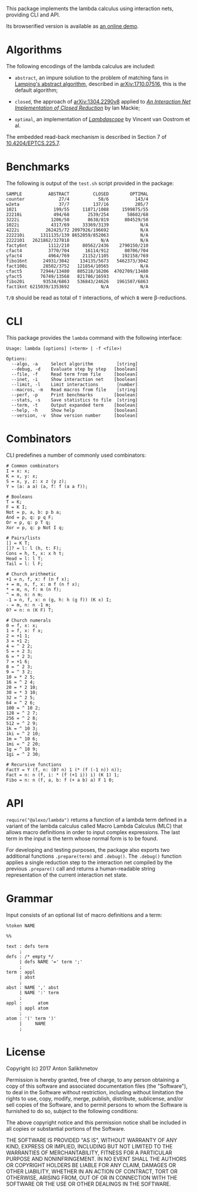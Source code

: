 This package implements the lambda calculus using
interaction nets, providing CLI and API.

Its browserified version is available as [an online demo][1].

[1]: https://codedot.github.io/lambda/

# Algorithms

The following encodings of the lambda calculus are included:

* `abstract`, an impure solution to the problem of matching fans
in [Lamping's abstract algorithm][7],
described in [arXiv:1710.07516][6],
this is the default algorithm;

* `closed`, the approach of [arXiv:1304.2290v8][2] applied to
[_An Interaction Net Implementation of Closed Reduction_][3]
by Ian Mackie;

* `optimal`, an implementation of
[_Lambdascope_][5] by Vincent van Oostrom et al.

The embedded read-back mechanism is described
in Section 7 of [10.4204/EPTCS.225.7][4].

[2]: https://arxiv.org/abs/1304.2290v8
[3]: http://dx.doi.org/10.1007/978-3-642-24452-0_3
[4]: http://dx.doi.org/10.4204/EPTCS.225.7
[5]: http://www.phil.uu.nl/~oostrom/publication/pdf/lambdascope.pdf
[6]: https://arxiv.org/abs/1710.07516
[7]: https://doi.org/10.1145/96709.96711

# Benchmarks

The following is output of the `test.sh` script provided in the package:

```
SAMPLE          ABSTRACT         CLOSED        OPTIMAL
counter             27/4           58/6          143/4
w2eta               37/7         137/16          205/7
1021              199/55     11871/1088     1599875/55
22210i            494/68       2539/254       58602/68
3222i            1206/50       8638/819      804529/50
1022i            4317/69     33369/3139            N/A
4222i          262425/72 2097926/196692            N/A
222210i      1311135/139 8652059/852063            N/A
2222101   2621862/327818            N/A            N/A
facty6nt        1112/210     80562/2436    2790150/210
cfact4          3770/704      16114/912      80706/704
yfact4          4964/769     21152/1105     192158/769
fibo16nt      24931/3042    134135/5673   5462373/3042
fact100i      28502/3752   121854/10565            N/A
cfact5       72944/13480   805218/16206  4702709/13480
yfact5       76749/13568   821786/16593            N/A
fibo20i       93534/6863   536843/24626   1961507/6863
fact1knt 6215039/1353692            N/A            N/A
```

`T/B` should be read as total of `T` interactions,
of which `B` were β-reductions.

# CLI

This package provides the `lambda` command with the following interface:

```
Usage: lambda [options] (<term> | -f <file>)

Options:
  --algo, -a     Select algorithm         [string]
  --debug, -d    Evaluate step by step   [boolean]
  --file, -f     Read term from file     [boolean]
  --inet, -i     Show interaction net    [boolean]
  --limit, -l    Limit interactions       [number]
  --macros, -m   Read macros from file    [string]
  --perf, -p     Print benchmarks        [boolean]
  --stats, -s    Save statistics to file  [string]
  --term, -t     Output expanded term    [boolean]
  --help, -h     Show help               [boolean]
  --version, -v  Show version number     [boolean]

```

# Combinators

CLI predefines a number of commonly used combinators:

```
# Common combinators
I = x: x;
K = x, y: x;
S = x, y, z: x z (y z);
Y = (a: a a) (a, f: f (a a f));

# Booleans
T = K;
F = K I;
Not = p, a, b: p b a;
And = p, q: p q F;
Or = p, q: p T q;
Xor = p, q: p Not I q;

# Pairs/lists
[] = K T;
[]? = l: l (h, t: F);
Cons = h, t, x: x h t;
Head = l: l T;
Tail = l: l F;

# Church arithmetic
+1 = n, f, x: f (n f x);
+ = m, n, f, x: m f (n f x);
* = m, n, f: m (n f);
^ = m, n: n m;
-1 = n, f, x: n (g, h: h (g f)) (K x) I;
- = m, n: n -1 m;
0? = n: n (K F) T;

# Church numerals
0 = f, x: x;
1 = f, x: f x;
2 = +1 1;
3 = +1 2;
4 = ^ 2 2;
5 = + 2 3;
6 = * 2 3;
7 = +1 6;
8 = ^ 2 3;
9 = ^ 3 2;
10 = * 2 5;
16 = ^ 2 4;
20 = * 2 10;
30 = * 3 10;
32 = ^ 2 5;
64 = ^ 2 6;
100 = ^ 10 2;
128 = ^ 2 7;
256 = ^ 2 8;
512 = ^ 2 9;
1k = ^ 10 3;
1ki = ^ 2 10;
1m = ^ 10 6;
1mi = ^ 2 20;
1g = ^ 10 9;
1gi = ^ 2 30;

# Recursive functions
FactY = Y (f, n: (0? n) 1 (* (f (-1 n)) n));
Fact = n: n (f, i: * (f (+1 i)) i) (K 1) 1;
Fibo = n: n (f, a, b: f (+ a b) a) F 1 0;
```

# API

`require("@alexo/lambda")` returns a function of a lambda term defined
in a variant of the lambda calculus called Macro Lambda Calculus (MLC)
that allows macro definitions in order to input complex expressions.
The last term in the input is the term whose normal form is to be found.

For developing and testing purposes, the package also exports
two additional functions `.prepare(term)` and `.debug()`.
The `.debug()` function applies a single reduction step to
the interaction net compiled by the previous `.prepare()`
call and returns a human-readable string representation of
the current interaction net state.

# Grammar

Input consists of an optional list of macro definitions and a term:

```
%token NAME

%%

text : defs term
     ;
defs : /* empty */
     | defs NAME '=' term ';'
     ;
term : appl
     | abst
     ;
abst : NAME ',' abst
     | NAME ':' term
     ;
appl :      atom
     | appl atom
     ;
atom : '(' term ')'
     |     NAME
     ;
```

# License

Copyright (c) 2017 Anton Salikhmetov

Permission is hereby granted, free of charge, to any person obtaining a copy
of this software and associated documentation files (the "Software"), to deal
in the Software without restriction, including without limitation the rights
to use, copy, modify, merge, publish, distribute, sublicense, and/or sell
copies of the Software, and to permit persons to whom the Software is
furnished to do so, subject to the following conditions:

The above copyright notice and this permission notice shall be included in
all copies or substantial portions of the Software.

THE SOFTWARE IS PROVIDED "AS IS", WITHOUT WARRANTY OF ANY KIND, EXPRESS OR
IMPLIED, INCLUDING BUT NOT LIMITED TO THE WARRANTIES OF MERCHANTABILITY,
FITNESS FOR A PARTICULAR PURPOSE AND NONINFRINGEMENT.  IN NO EVENT SHALL THE
AUTHORS OR COPYRIGHT HOLDERS BE LIABLE FOR ANY CLAIM, DAMAGES OR OTHER
LIABILITY, WHETHER IN AN ACTION OF CONTRACT, TORT OR OTHERWISE, ARISING FROM,
OUT OF OR IN CONNECTION WITH THE SOFTWARE OR THE USE OR OTHER DEALINGS IN
THE SOFTWARE.
